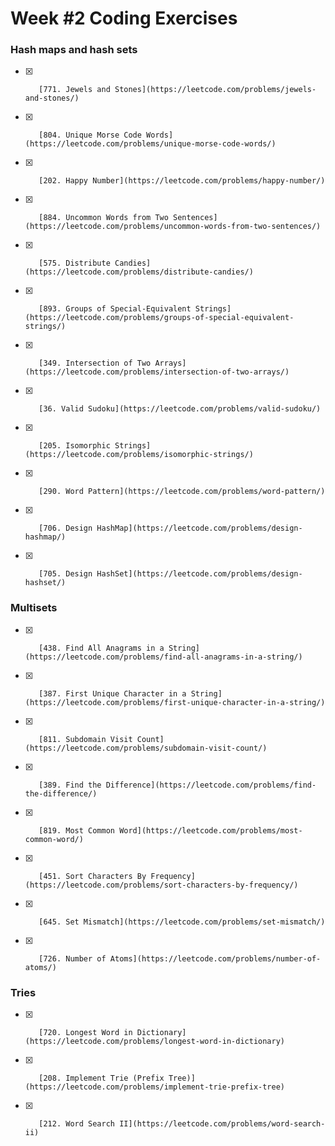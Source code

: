 # Week #2 Coding Exercises


### Hash maps and hash sets
- [x]        [771. Jewels and Stones](https://leetcode.com/problems/jewels-and-stones/)
- [x]        [804. Unique Morse Code Words](https://leetcode.com/problems/unique-morse-code-words/)
- [x]        [202. Happy Number](https://leetcode.com/problems/happy-number/)
- [x]        [884. Uncommon Words from Two Sentences](https://leetcode.com/problems/uncommon-words-from-two-sentences/)
- [x]        [575. Distribute Candies](https://leetcode.com/problems/distribute-candies/)
- [x]        [893. Groups of Special-Equivalent Strings](https://leetcode.com/problems/groups-of-special-equivalent-strings/)
- [x]        [349. Intersection of Two Arrays](https://leetcode.com/problems/intersection-of-two-arrays/)
- [x]        [36. Valid Sudoku](https://leetcode.com/problems/valid-sudoku/)
- [x]        [205. Isomorphic Strings](https://leetcode.com/problems/isomorphic-strings/)
- [x]        [290. Word Pattern](https://leetcode.com/problems/word-pattern/)
- [x]        [706. Design HashMap](https://leetcode.com/problems/design-hashmap/)
- [x]        [705. Design HashSet](https://leetcode.com/problems/design-hashset/)


### Multisets
- [x]        [438. Find All Anagrams in a String](https://leetcode.com/problems/find-all-anagrams-in-a-string/)
- [x]        [387. First Unique Character in a String](https://leetcode.com/problems/first-unique-character-in-a-string/)
- [x]        [811. Subdomain Visit Count](https://leetcode.com/problems/subdomain-visit-count/)
- [x]        [389. Find the Difference](https://leetcode.com/problems/find-the-difference/)
- [x]        [819. Most Common Word](https://leetcode.com/problems/most-common-word/)
- [x]        [451. Sort Characters By Frequency](https://leetcode.com/problems/sort-characters-by-frequency/)
- [x]        [645. Set Mismatch](https://leetcode.com/problems/set-mismatch/)
- [x]        [726. Number of Atoms](https://leetcode.com/problems/number-of-atoms/)


### Tries
- [x]        [720. Longest Word in Dictionary](https://leetcode.com/problems/longest-word-in-dictionary)
- [x]        [208. Implement Trie (Prefix Tree)](https://leetcode.com/problems/implement-trie-prefix-tree)
- [x]        [212. Word Search II](https://leetcode.com/problems/word-search-ii)
